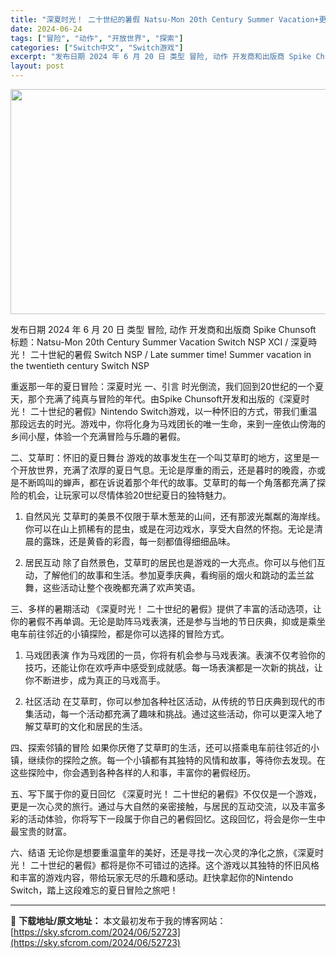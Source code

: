 ```yaml
---
title: "深夏时光！ 二十世纪的暑假 Natsu-Mon 20th Century Summer Vacation+更新1.0.2 Switch XCI NSP中文"
date: 2024-06-24
tags: ["冒险", "动作", "开放世界", "探索"]
categories: ["Switch中文", "Switch游戏"]
excerpt: "发布日期 2024 年 6 月 20 日 类型 冒险, 动作 开发商和出版商 Spike Chunsoft 标题：Natsu-Mon 20th Century Summer Vacation Switch NSP XCI / 深夏時光！ 二十世紀的暑假 Switch NSP / Late summe&hellip;"
layout: post
---
```


<img class="aligncenter size-full wp-image-52724" src="https://sky.sfcrom.com/wp-content/uploads/2024/06/2024062407272999.webp" alt="" width="640" height="360" />

发布日期 2024 年 6 月 20 日
类型 冒险, 动作
开发商和出版商 Spike Chunsoft
标题：Natsu-Mon 20th Century Summer Vacation Switch NSP XCI / 深夏時光！ 二十世紀的暑假 Switch NSP / Late summer time! Summer vacation in the twentieth century Switch NSP

重返那一年的夏日冒险：深夏时光
一、引言
时光倒流，我们回到20世纪的一个夏天，那个充满了纯真与冒险的年代。由Spike Chunsoft开发和出版的《深夏时光！ 二十世纪的暑假》Nintendo Switch游戏，以一种怀旧的方式，带我们重温那段远去的时光。游戏中，你将化身为马戏团长的唯一生命，来到一座依山傍海的乡间小屋，体验一个充满冒险与乐趣的暑假。

二、艾草町：怀旧的夏日舞台
游戏的故事发生在一个叫艾草町的地方，这里是一个开放世界，充满了浓厚的夏日气息。无论是厚重的雨云，还是暮时的晚霞，亦或是不断鸣叫的蝉声，都在诉说着那个年代的故事。艾草町的每一个角落都充满了探险的机会，让玩家可以尽情体验20世纪夏日的独特魅力。

1. 自然风光
艾草町的美景不仅限于草木葱茏的山间，还有那波光粼粼的海岸线。你可以在山上抓稀有的昆虫，或是在河边戏水，享受大自然的怀抱。无论是清晨的露珠，还是黄昏的彩霞，每一刻都值得细细品味。

2. 居民互动
除了自然景色，艾草町的居民也是游戏的一大亮点。你可以与他们互动，了解他们的故事和生活。参加夏季庆典，看绚丽的烟火和跳动的盂兰盆舞，这些活动让整个夜晚都充满了欢声笑语。

三、多样的暑期活动
《深夏时光！ 二十世纪的暑假》提供了丰富的活动选项，让你的暑假不再单调。无论是助阵马戏表演，还是参与当地的节日庆典，抑或是乘坐电车前往邻近的小镇探险，都是你可以选择的冒险方式。

1. 马戏团表演
作为马戏团的一员，你将有机会参与马戏表演。表演不仅考验你的技巧，还能让你在欢呼声中感受到成就感。每一场表演都是一次新的挑战，让你不断进步，成为真正的马戏高手。

2. 社区活动
在艾草町，你可以参加各种社区活动，从传统的节日庆典到现代的市集活动，每一个活动都充满了趣味和挑战。通过这些活动，你可以更深入地了解艾草町的文化和居民的生活。

四、探索邻镇的冒险
如果你厌倦了艾草町的生活，还可以搭乘电车前往邻近的小镇，继续你的探险之旅。每一个小镇都有其独特的风情和故事，等待你去发现。在这些探险中，你会遇到各种各样的人和事，丰富你的暑假经历。

五、写下属于你的夏日回忆
《深夏时光！ 二十世纪的暑假》不仅仅是一个游戏，更是一次心灵的旅行。通过与大自然的亲密接触，与居民的互动交流，以及丰富多彩的活动体验，你将写下一段属于你自己的暑假回忆。这段回忆，将会是你一生中最宝贵的财富。

六、结语
无论你是想要重温童年的美好，还是寻找一次心灵的净化之旅，《深夏时光！ 二十世纪的暑假》都将是你不可错过的选择。这个游戏以其独特的怀旧风格和丰富的游戏内容，带给玩家无尽的乐趣和感动。赶快拿起你的Nintendo Switch，踏上这段难忘的夏日冒险之旅吧！

---
📖 **下载地址/原文地址：** 本文最初发布于我的博客网站：[https://sky.sfcrom.com/2024/06/52723](https://sky.sfcrom.com/2024/06/52723)

